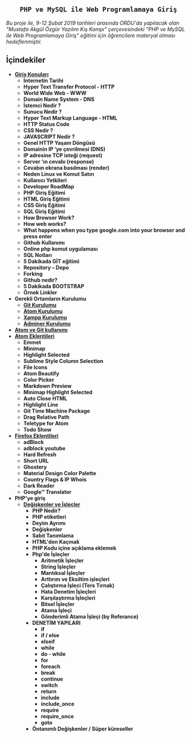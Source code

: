 
<h2 align="center"><code>PHP ve MySQL ile Web Programlamaya Giriş</code></h2>
<i>Bu proje ile, 9-12 Şubat 2019 tarihleri arasında ORDU'da yapılacak olan "Mustafa Akgül Özgür Yazılım Kış Kampı" çerçevesindeki "PHP ve MySQL ile Web Programlamaya Giriş" eğitimi için öğrencilere materyal olması hedeflenmiştir.</i>

## İçindekiler

- **[Giriş Konuları](https://github.com/kemtake/PHP-Egitimi/blob/master/giris.konulari.md)**
  * **İnternetin Tarihi**
  * **Hyper Text Transfer Protocol - HTTP**
  * **World Wide Web - WWW**
  * **Domain Name System - DNS**
  * **İstemci Nedir ?**
  * **Sunucu Nedir ?**
  * **Hyper Text Markup Language - HTML**
  * **HTTP Status Code**
  * **CSS Nedir ?**
  * **JAVASCRIPT Nedir ?**
  * **Genel HTTP Yaşam Döngüsü**
   + **Domainin IP ‘ye çevrilmesi (DNS)**
   + **IP adresine TCP isteği (request)**
   + **Server ‘ın cevabı (response)**
   + **Cevabın ekrana basılması (render)**
  * **Neden Linux ve Komut Satırı**
  * **Kullanıcı Yetkileri**
  * **Developer RoadMap**
  * **PHP Giriş Eğitimi**
  * **HTML Giriş Eğitimi**
  * **CSS Giriş Eğitimi**
  * **SQL Giriş Eğitimi**
  * **How Browser Work?**
  * **How web works?**
  * **What happens when you type google.com into your browser and press enter**
  * **Github Kullanımı**
  * **Online php komut uygulaması**
  * **SQL Notları**
  * **5 Dakikada GİT eğitimi**
   * **Repository – Depo**
   * **Forking**
   * **Github nedir?**
  * **5 Dakikada BOOTSTRAP**
  * **Örnek Linkler**
- **Gerekli Ortamların Kurulumu**
  * **[Git Kurulumu](https://github.com/kemtake/PHP-Egitimi/blob/master/kurulum.git.md)**
  * **[Atom Kurulumu](https://github.com/kemtake/PHP-Egitimi/blob/master/kurulum.atom.md)**
  * **[Xampp Kurulumu](https://github.com/kemtake/PHP-Egitimi/blob/master/kurulum.xampp.md)**
  * **[Adminer Kurulumu](https://github.com/kemtake/PHP-Egitimi/blob/master/kurulum.adminer.md)**
- **[Atom ve Git kullanımı](https://github.com/kemtake/PHP-Egitimi/blob/master/kullan%C4%B1m.atom.git.md)**
- **[Atom Eklentileri](https://github.com/kemtake/PHP-Egitimi/blob/master/eklentiler.atom.md)**
  * **Emmet**
  * **Minimap**
  * **Highlight Selected**
  * **Sublime Style Column  Selection**
  * **File Icons**
  * **Atom Beautify**
  * **Color Picker**
  * **Markdown Preview**
  * **Minimap Highlight Selected**
  * **Auto Close HTML**
  * **Highlight Line**
  * **Git Time Machine Package**
  * **Drag Relative Path**
  * **Teletype for Atom**
  * **Todo Show**
- **[Firefox Eklentileri](https://github.com/kemtake/PHP-Egitimi/blob/master/eklentiler.firefox.md)**
  * **adBlock**
  * **adblock youtube**
  * **Hard Refresh**
  * **Short URL**
  * **Ghostery**
  * **Material Design Color   Palette**
  * **Country Flags & IP Whois**
  * **Dark Reader**
  * **Google™ Translator**
- **PHP'ye giriş**
  * **[Değişkenler ve İşleçler](https://github.com/kemtake/PHP-Egitimi/blob/master/degiskenler.islecler.md)**
    + **PHP Nedir?**
    + **PHP etiketleri**
    + **Deyim Ayrımı**
    + **Değişkenler**
    + **Sabit Tanımlama**
    + **HTML'den Kaçmak**
    + **PHP Kodu içine açıklama eklemek**
    + **Php'de İşleçler**
      + **Aritmetik İşleçler**
      + **String İşleçler**
      + **Mantıksal İşleçler**
      + **Arttırım ve Eksiltim işleçleri**
      + **Çalıştırma İşleci (Ters Tırnak)**
      + **Hata Denetim İşleçleri**
      + **Karşılaştırma İşleçleri**
      + **Bitsel İşleçler**
      + **Atama İşleçi**
      + **Gönderimli Atama İşleçi (by Referance)**
    + **DENETİM YAPILARI**
      + **if**
      + **if / else**
      + **elseif**
      + **while**
      + **do - while**
      + **for**
      + **foreach**
      + **break**
      + **continue**
      + **switch**
      + **return**
      + **include**
      + **include_once**
      + **require**
      + **require_once**
      + **goto**
    + **Öntanımlı Değişkenler / Süper küreseller**
